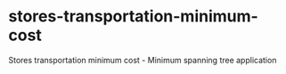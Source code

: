 # stores-transportation-minimum-cost
Stores transportation minimum cost - Minimum spanning tree application
